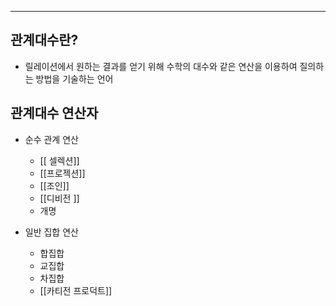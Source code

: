 -- -

## 관계대수란?

-  릴레이션에서 원하는 결과를 얻기 위해 수학의 대수와 같은 연산을 이용하여 질의하는 방법을 기술하는 언어

## 관계대수 연산자

- 순수 관계 연산
	- [[ 셀렉션]]
	- [[프로젝션]]
	- [[조인]]
	- [[디비전 ]]
	- 개명

- 일반 집합 연산
	- 합집합
	- 교집합
	- 차집합
	- [[카티전 프로덕트]]
